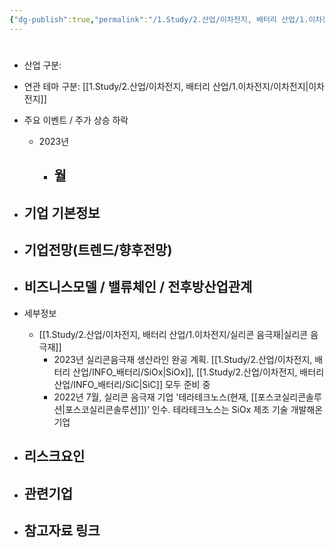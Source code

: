 ```yaml
---
{"dg-publish":true,"permalink":"/1.Study/2.산업/이차전지, 배터리 산업/1.이차전지/종목/포스코케미칼/","created":"2024-11-20T21:02:27.581+09:00","updated":"2025-06-03T20:07:21.302+09:00"}
---
```


#

- 산업 구분:


- 연관 테마 구분: [[1.Study/2.산업/이차전지, 배터리 산업/1.이차전지/이차전지\|이차전지]]



- 주요 이벤트  /  주가 상승 하락
	- 2023년
		- 월
			- 




- 기업 기본정보
	- 





 - 기업전망(트렌드/향후전망)
	- 





- 비즈니스모델 / 밸류체인 / 전후방산업관계
	- 





- 세부정보
	- [[1.Study/2.산업/이차전지, 배터리 산업/1.이차전지/실리콘 음극재\|실리콘 음극재]]
		- 2023년 실리콘음극재 생산라인 완공 계획. [[1.Study/2.산업/이차전지, 배터리 산업/INFO_배터리/SiOx\|SiOx]], [[1.Study/2.산업/이차전지, 배터리 산업/INFO_배터리/SiC\|SiC]] 모두 준비 중 
		- 2022년 7월, 실리콘 음극재 기업 '테라테크노스(현재, [[포스코실리콘솔루션\|포스코실리콘솔루션]])’ 인수. 테라테크노스는 SiOx 제조 기술 개발해온 기업





- 리스크요인
	- 





- 관련기업
	- 




- 참고자료 링크
	- 